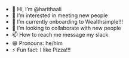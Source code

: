- 👋 Hi, I’m @harithaali
- 👀 I’m interested in meeting new people
- 🌱 I’m currently onboarding to Wealthsimple!!!  
- 💞️ I’m looking to collaborate with new people
- 📫 How to reach me message my slack  
- 😄 Pronouns: he/him
- ⚡ Fun fact: I like Pizza!!!

<!---
harithaali/harithaali is a ✨ special ✨ repository because its `README.md` (this file) appears on your GitHub profile.
You can click the Preview link to take a look at your changes.
--->
